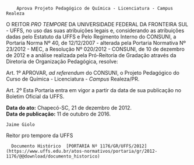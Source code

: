         Aprova Projeto Pedagógico de Química - Licenciatura - Campus Realeza  

O REITOR *PRO TEMPORE* DA UNIVERSIDADE FEDERAL DA FRONTEIRA SUL - UFFS, no uso das suas atribuições legais e, considerando as atribuições dadas pelo Estatuto da UFFS e Pelo Regimento Interno do CONSUNI, a Portaria Norma Nº 40, de 12/12/2007 - alterada pela Portaria Normativa Nº 23/2012 - MEC, a Resolução Nº 020/2012 - CONSUNI, de 10 de dezembro de 2012 e a análise realizada pela Pró-Reitoria de Gradação através da Diretoria de Organização Pedagógica, resolve:

 Art. 1º APROVAR, *ad referendum* do CONSUNI, o Projeto Pedagógico do Curso de Química - Licenciatura - *Campus* Realeza/PR.

 Art. 2º Esta Portaria entra em vigor a partir da data de sua publicação no Boletim Oficial da UFFS.

  

   **Data do ato:** Chapecó-SC, 21 de dezembro de 2012.   
 **Data de publicação:**  11 de outubro de 2016. 

    Jaime Giolo   
 Reitor pro tempore da UFFS 

      Documento Histórico  [PORTARIA Nº 1176/GR/UFFS/2012](https://www.uffs.edu.br/atos-normativos/portaria/gr/2012-1176/@@download/documento_historico)     
      